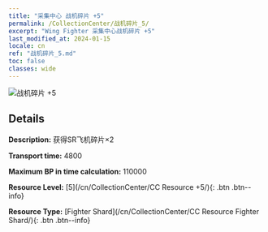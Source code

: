 ```yaml
---
title: "采集中心 战机碎片 +5"
permalink: /CollectionCenter/战机碎片_5/
excerpt: "Wing Fighter 采集中心战机碎片 +5"
last_modified_at: 2024-01-15
locale: cn
ref: "战机碎片_5.md"
toc: false
classes: wide
---
```



![战机碎片 +5](/images/cc/CC_Fighter_Shard_5.png)

## Details

  **Description:** 获得SR飞机碎片×2

  **Transport time:** 4800

  **Maximum BP in time calculation:** 110000

  **Resource Level:** [5](/cn/CollectionCenter/CC Resource +5/){: .btn .btn--info}

  **Resource Type:** [Fighter Shard](/cn/CollectionCenter/CC Resource Fighter Shard/){: .btn .btn--info}

